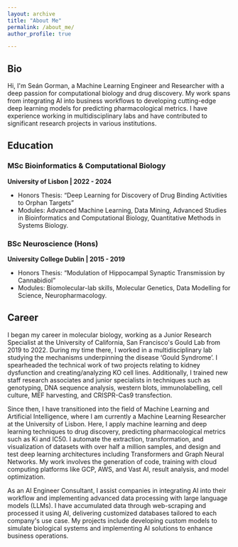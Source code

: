 ```yaml
---
layout: archive
title: "About Me"
permalink: /about_me/
author_profile: true

---
```

## Bio

Hi, I'm Seán Gorman, a Machine Learning Engineer and Researcher with a deep passion for computational biology and drug discovery. My work spans from integrating AI into business workflows to developing cutting-edge deep learning models for predicting pharmacological metrics. I have experience working in multidisciplinary labs and have contributed to significant research projects in various institutions.

## Education

### MSc Bioinformatics & Computational Biology
**University of Lisbon | 2022 - 2024**

- Honors Thesis: “Deep Learning for Discovery of Drug Binding Activities to Orphan Targets”
- Modules: Advanced Machine Learning, Data Mining, Advanced Studies in Bioinformatics and Computational Biology, Quantitative Methods in Systems Biology.

### BSc Neuroscience (Hons)
**University College Dublin | 2015 - 2019**

- Honors Thesis: “Modulation of Hippocampal Synaptic Transmission by Cannabidiol”
- Modules: Biomolecular-lab skills, Molecular Genetics, Data Modelling for Science, Neuropharmacology.

## Career

I began my career in molecular biology, working as a Junior Research Specialist at the University of California, San Francisco's Gould Lab from 2019 to 2022. During my time there, I worked in a multidisciplinary lab studying the mechanisms underpinning the disease ‘Gould Syndrome’. I spearheaded the technical work of two projects relating to kidney dysfunction and creating/analyzing KO cell lines. Additionally, I trained new staff research associates and junior specialists in techniques such as genotyping, DNA sequence analysis, western blots, immunolabelling, cell culture, MEF harvesting, and CRISPR-Cas9 transfection.

Since then, I have transitioned into the field of Machine Learning and Artificial Intelligence, where I am currently a Machine Learning Researcher at the University of Lisbon. Here, I apply machine learning and deep learning techniques to drug discovery, predicting pharmacological metrics such as Ki and IC50. I automate the extraction, transformation, and visualization of datasets with over half a million samples, and design and test deep learning architectures including Transformers and Graph Neural Networks. My work involves the generation of code, training with cloud computing platforms like GCP, AWS, and Vast AI, result analysis, and model optimization.

As an AI Engineer Consultant, I assist companies in integrating AI into their workflow and implementing advanced data processing with large language models (LLMs). I have accumulated data through web-scraping and processed it using AI, delivering customized databases tailored to each company's use case. My projects include developing custom models to simulate biological systems and implementing AI solutions to enhance business operations.
